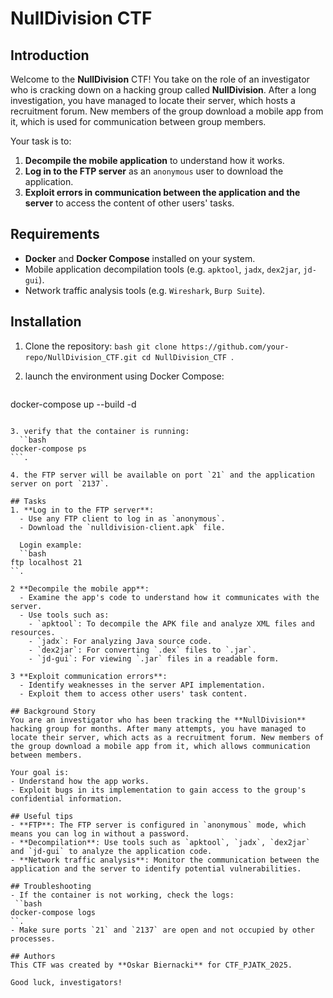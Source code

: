 # NullDivision CTF

## Introduction
Welcome to the **NullDivision** CTF! You take on the role of an investigator who is cracking down on a hacking group called **NullDivision**. After a long investigation, you have managed to locate their server, which hosts a recruitment forum. New members of the group download a mobile app from it, which is used for communication between group members.

Your task is to:
1. **Decompile the mobile application** to understand how it works.
2. **Log in to the FTP server** as an `anonymous` user to download the application.
3. **Exploit errors in communication between the application and the server** to access the content of other users' tasks.

## Requirements
- **Docker** and **Docker Compose** installed on your system.
- Mobile application decompilation tools (e.g. `apktool`, `jadx`, `dex2jar`, `jd-gui`).
- Network traffic analysis tools (e.g. `Wireshark`, `Burp Suite`).

## Installation
1. Clone the repository:
   ``bash
 git clone https://github.com/your-repo/NullDivision_CTF.git
 cd NullDivision_CTF
 ``.

2. launch the environment using Docker Compose:
   ```bash
 docker-compose up --build -d
 ```.

3. verify that the container is running:
   ``bash
 docker-compose ps
 ```.

4. the FTP server will be available on port `21` and the application server on port `2137`.

## Tasks
1. **Log in to the FTP server**:
   - Use any FTP client to log in as `anonymous`.
   - Download the `nulldivision-client.apk` file.

   Login example:
   ``bash
 ftp localhost 21
 ``.

2 **Decompile the mobile app**:
   - Examine the app's code to understand how it communicates with the server.
   - Use tools such as:
     - `apktool`: To decompile the APK file and analyze XML files and resources.
     - `jadx`: For analyzing Java source code.
     - `dex2jar`: For converting `.dex` files to `.jar`.
     - `jd-gui`: For viewing `.jar` files in a readable form.

3 **Exploit communication errors**:
   - Identify weaknesses in the server API implementation.
   - Exploit them to access other users' task content.

## Background Story
You are an investigator who has been tracking the **NullDivision** hacking group for months. After many attempts, you have managed to locate their server, which acts as a recruitment forum. New members of the group download a mobile app from it, which allows communication between members.

Your goal is:
- Understand how the app works.
- Exploit bugs in its implementation to gain access to the group's confidential information.

## Useful tips
- **FTP**: The FTP server is configured in `anonymous` mode, which means you can log in without a password.
- **Decompilation**: Use tools such as `apktool`, `jadx`, `dex2jar` and `jd-gui` to analyze the application code.
- **Network traffic analysis**: Monitor the communication between the application and the server to identify potential vulnerabilities.

## Troubleshooting
- If the container is not working, check the logs:
  ``bash
 docker-compose logs
 ``.
- Make sure ports `21` and `2137` are open and not occupied by other processes.

## Authors
This CTF was created by **Oskar Biernacki** for CTF_PJATK_2025.

Good luck, investigators!